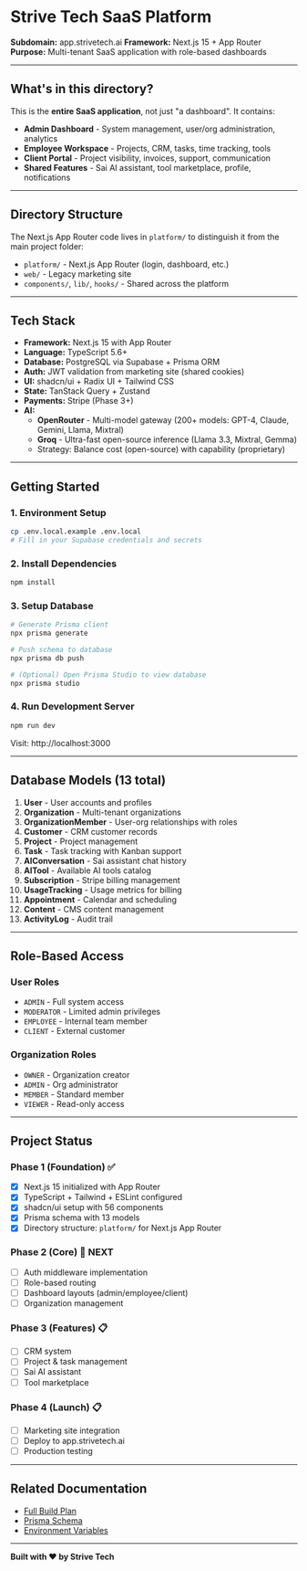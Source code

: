 # Strive Tech SaaS Platform

**Subdomain:** app.strivetech.ai
**Framework:** Next.js 15 + App Router
**Purpose:** Multi-tenant SaaS application with role-based dashboards

---

## What's in this directory?

This is the **entire SaaS application**, not just "a dashboard". It contains:

- **Admin Dashboard** - System management, user/org administration, analytics
- **Employee Workspace** - Projects, CRM, tasks, time tracking, tools
- **Client Portal** - Project visibility, invoices, support, communication
- **Shared Features** - Sai AI assistant, tool marketplace, profile, notifications

---

## Directory Structure

The Next.js App Router code lives in `platform/` to distinguish it from the main project folder:
- `platform/` - Next.js App Router (login, dashboard, etc.)
- `web/` - Legacy marketing site
- `components/`, `lib/`, `hooks/` - Shared across the platform

---

## Tech Stack

- **Framework:** Next.js 15 with App Router
- **Language:** TypeScript 5.6+
- **Database:** PostgreSQL via Supabase + Prisma ORM
- **Auth:** JWT validation from marketing site (shared cookies)
- **UI:** shadcn/ui + Radix UI + Tailwind CSS
- **State:** TanStack Query + Zustand
- **Payments:** Stripe (Phase 3+)
- **AI:**
  - **OpenRouter** - Multi-model gateway (200+ models: GPT-4, Claude, Gemini, Llama, Mixtral)
  - **Groq** - Ultra-fast open-source inference (Llama 3.3, Mixtral, Gemma)
  - Strategy: Balance cost (open-source) with capability (proprietary)

---

## Getting Started

### 1. Environment Setup
```bash
cp .env.local.example .env.local
# Fill in your Supabase credentials and secrets
```

### 2. Install Dependencies
```bash
npm install
```

### 3. Setup Database
```bash
# Generate Prisma client
npx prisma generate

# Push schema to database
npx prisma db push

# (Optional) Open Prisma Studio to view database
npx prisma studio
```

### 4. Run Development Server
```bash
npm run dev
```

Visit: http://localhost:3000

---

## Database Models (13 total)

1. **User** - User accounts and profiles
2. **Organization** - Multi-tenant organizations
3. **OrganizationMember** - User-org relationships with roles
4. **Customer** - CRM customer records
5. **Project** - Project management
6. **Task** - Task tracking with Kanban support
7. **AIConversation** - Sai assistant chat history
8. **AITool** - Available AI tools catalog
9. **Subscription** - Stripe billing management
10. **UsageTracking** - Usage metrics for billing
11. **Appointment** - Calendar and scheduling
12. **Content** - CMS content management
13. **ActivityLog** - Audit trail

---

## Role-Based Access

### User Roles
- `ADMIN` - Full system access
- `MODERATOR` - Limited admin privileges
- `EMPLOYEE` - Internal team member
- `CLIENT` - External customer

### Organization Roles
- `OWNER` - Organization creator
- `ADMIN` - Org administrator
- `MEMBER` - Standard member
- `VIEWER` - Read-only access

---

## Project Status

### Phase 1 (Foundation) ✅
- [x] Next.js 15 initialized with App Router
- [x] TypeScript + Tailwind + ESLint configured
- [x] shadcn/ui setup with 56 components
- [x] Prisma schema with 13 models
- [x] Directory structure: `platform/` for Next.js App Router

### Phase 2 (Core) 🚧 NEXT
- [ ] Auth middleware implementation
- [ ] Role-based routing
- [ ] Dashboard layouts (admin/employee/client)
- [ ] Organization management

### Phase 3 (Features) 📋
- [ ] CRM system
- [ ] Project & task management
- [ ] Sai AI assistant
- [ ] Tool marketplace

### Phase 4 (Launch) 📋
- [ ] Marketing site integration
- [ ] Deploy to app.strivetech.ai
- [ ] Production testing

---

## Related Documentation

- [Full Build Plan](../DASHBOARD_BUILD_PLAN.md)
- [Prisma Schema](./prisma/schema.prisma)
- [Environment Variables](./.env.local.example)

---

**Built with ❤️ by Strive Tech**
